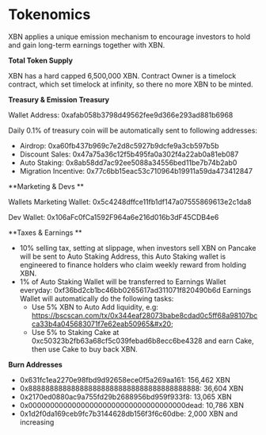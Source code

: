 # Tokenomics

XBN applies a unique emission mechanism to encourage investors to hold and gain long-term earnings together with XBN.

**Total Token Supply**

XBN has a hard capped 6,500,000 XBN.  Contract Owner is a timelock contract, which set timelock at infinity, so there no more XBN to be minted.

**Treasury & Emission Treasury**

Wallet Address: 0xafab058b3798d49562fee9d366e293ad881b6968&#x20;

Daily 0.1% of treasury coin will be automatically sent to following addresses:&#x20;

* Airdrop: 0xa60fb437b969c7e2d8c5927b9dcfe9a3cb597b5b&#x20;
* Discount Sales: 0x47a75a36c12f5b495fa0a302f4a22ab0a81eb087&#x20;
* Auto Staking: 0x8ab58dd7ac92ee5088a34556bed11be7b74b2ab0&#x20;
* Migration Incentive: 0x77c6bb15eac53c710964b19911a59da473412847

**Marketing & Devs **

Wallets Marketing Wallet: 0x5c4248dffce11fb1df147a07555869613e2c1da8&#x20;

Dev Wallet: 0x106aFc0fCa1592F964a6e216d016b3dF45CDB4e6

**Taxes & Earnings **

* 10% selling tax, setting at slippage, when investors sell XBN on Pancake will be sent to Auto Staking Address, this Auto Staking wallet is engineered to finance holders who claim weekly reward from holding XBN.&#x20;
* 1% of Auto Staking Wallet will be transferred to Earnings Wallet everyday: 0xf36bd2cb1bc46bb0265617ad311071f820490b6d Earnings Wallet will automatically do the following tasks:&#x20;
  * Use 5% XBN to Auto Add liquidity, e.g: https://bscscan.com/tx/0x344eaf28073babe8cdad0c5ff68a98107bcca33b4a045683071f7e62eab50965&#x20;
  * Use 5% to Staking Cake at 0xc50323b2fb63a68cf5c039febad6b8ecc6be4328 and earn Cake, then use Cake to buy back XBN.

**Burn Addresses**

* 0x631fc1ea2270e98fbd9d92658ece0f5a269aa161: 156,462 XBN
* 0x8888888888888888888888888888888888888888: 36,604 XBN
* 0x2170ed0880ac9a755fd29b2688956bd959f933f8: 13,065 XBN
* 0x000000000000000000000000000000000000dead: 10,786 XBN
* 0x1d2f0da169ceb9fc7b3144628db156f3f6c60dbe: 2,000 XBN and increasing

